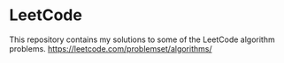 # LeetCode
This repository contains my solutions to some of the LeetCode algorithm problems.
https://leetcode.com/problemset/algorithms/
